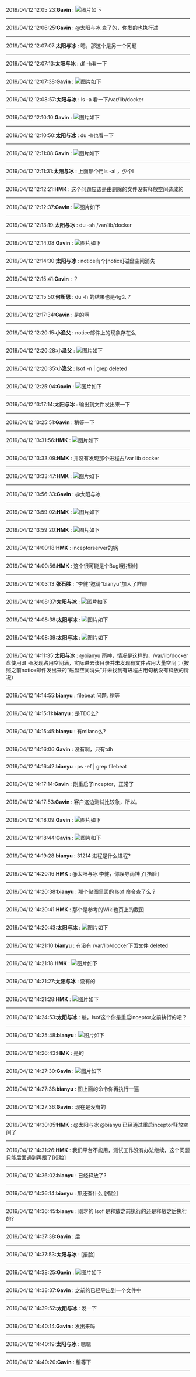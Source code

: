 2019/04/12 12:05:23:**Gavin** : ![图片如下](ATTACHMENT/1555041909.5446892.png)
*******************************************************************************
2019/04/12 12:06:25:**Gavin** : @太阳与冰 查了的，你发的也执行过
*************************************************************************************
2019/04/12 12:07:07:**太阳与冰** : 嗯，那这个是另一个问题
*************************************************************************************
2019/04/12 12:07:13:**太阳与冰** : df -h看一下
*************************************************************************************
2019/04/12 12:07:38:**Gavin** : ![图片如下](ATTACHMENT/1555042045.516706.png)
*******************************************************************************
2019/04/12 12:08:57:**太阳与冰** : ls -a 看一下/var/lib/docker
*************************************************************************************
2019/04/12 12:10:10:**Gavin** : ![图片如下](ATTACHMENT/1555042196.2373035.png)
*******************************************************************************
2019/04/12 12:10:50:**太阳与冰** : du -h也看一下
*************************************************************************************
2019/04/12 12:11:08:**Gavin** : ![图片如下](ATTACHMENT/1555042254.6719196.png)
*******************************************************************************
2019/04/12 12:11:31:**太阳与冰** : 上面那个用ls -al ，少个l
*************************************************************************************
2019/04/12 12:12:21:**HMK** : 这个问题应该是由删除的文件没有释放空间造成的
*************************************************************************************
2019/04/12 12:12:37:**Gavin** : ![图片如下](ATTACHMENT/1555042343.6833854.png)
*******************************************************************************
2019/04/12 12:13:19:**太阳与冰** : du -sh /var/lib/docker
*************************************************************************************
2019/04/12 12:14:08:**Gavin** : ![图片如下](ATTACHMENT/1555042434.6320167.png)
*******************************************************************************
2019/04/12 12:14:30:**太阳与冰** : notice有个[notice]磁盘空间消失
*************************************************************************************
2019/04/12 12:15:41:**Gavin** : ？
*************************************************************************************
2019/04/12 12:15:50:**何所思** : du -h 的结果也是4g么？
*************************************************************************************
2019/04/12 12:17:34:**Gavin** : 是的啊
*************************************************************************************
2019/04/12 12:20:15:**小渔父** : notice邮件上的现象存在么
*************************************************************************************
2019/04/12 12:20:28:**小渔父** : ![图片如下](ATTACHMENT/1555042814.8377805.png)
*******************************************************************************
2019/04/12 12:20:35:**小渔父** : lsof -n | grep deleted
*************************************************************************************
2019/04/12 12:25:04:**Gavin** : ![图片如下](ATTACHMENT/1555043090.7674022.png)
*******************************************************************************
2019/04/12 13:17:14:**太阳与冰** : 输出到文件发出来一下
*************************************************************************************
2019/04/12 13:25:51:**Gavin** : 稍等一下
*************************************************************************************
2019/04/12 13:31:56:**HMK** : ![图片如下](ATTACHMENT/1555047103.1544445.png)
*******************************************************************************
2019/04/12 13:33:09:**HMK** : 并没有发现那个进程占/var lib docker
*************************************************************************************
2019/04/12 13:33:47:**HMK** : ![图片如下](ATTACHMENT/1555047214.221091.png)
*******************************************************************************
2019/04/12 13:56:33:**Gavin** : @太阳与冰 
*************************************************************************************
2019/04/12 13:59:02:**HMK** : ![图片如下](ATTACHMENT/1555048729.036445.png)
*******************************************************************************
2019/04/12 13:59:20:**HMK** : ![图片如下](ATTACHMENT/1555048746.7953765.png)
*******************************************************************************
2019/04/12 14:00:18:**HMK** : inceptorserver的锅
*************************************************************************************
2019/04/12 14:00:56:**HMK** : 这个很可能是个Bug哦[捂脸]
*************************************************************************************
2019/04/12 14:03:13:**张石胜** : "李健"邀请"bianyu"加入了群聊
*************************************************************************************
2019/04/12 14:08:37:**太阳与冰** : ![图片如下](ATTACHMENT/1555049303.945935.png)
*******************************************************************************
2019/04/12 14:08:38:**太阳与冰** : ![图片如下](ATTACHMENT/1555049305.1942294.png)
*******************************************************************************
2019/04/12 14:08:39:**太阳与冰** : ![图片如下](ATTACHMENT/1555049306.1663897.png)
*******************************************************************************
2019/04/12 14:11:35:**太阳与冰** : @bianyu 雨神，情况是这样的，/var/lib/docker盘使用df -h发现占用空间满，实际进去该目录并未发现有文件占用大量空间；（按照之前notice邮件发出来的“磁盘空间消失”并未找到有进程占用句柄没有释放的情况）
*************************************************************************************
2019/04/12 14:14:55:**bianyu** : filebeat 问题. 稍等
*************************************************************************************
2019/04/12 14:15:11:**bianyu** : 是TDC么?
*************************************************************************************
2019/04/12 14:15:45:**bianyu** : 有milano么?
*************************************************************************************
2019/04/12 14:16:06:**Gavin** : 没有啊，只有tdh
*************************************************************************************
2019/04/12 14:16:42:**bianyu** : ps -ef | grep filebeat
*************************************************************************************
2019/04/12 14:17:14:**Gavin** : 刚重启了inceptor，正常了
*************************************************************************************
2019/04/12 14:17:53:**Gavin** : 客户这边测试比较急，所以。
*************************************************************************************
2019/04/12 14:18:09:**Gavin** : ![图片如下](ATTACHMENT/1555049875.7310371.png)
*******************************************************************************
2019/04/12 14:18:44:**Gavin** : ![图片如下](ATTACHMENT/1555049911.0157597.png)
*******************************************************************************
2019/04/12 14:19:28:**bianyu** : 31214 进程是什么进程?
*************************************************************************************
2019/04/12 14:20:16:**HMK** : @太阳与冰 李健，你误导雨神了[捂脸]
*************************************************************************************
2019/04/12 14:20:38:**bianyu** : 那个贴图里面的 lsof 命令查了么？
*************************************************************************************
2019/04/12 14:20:41:**HMK** : 那个是参考的Wiki也页上的截图
*************************************************************************************
2019/04/12 14:20:43:**太阳与冰** : ![图片如下](ATTACHMENT/1555050029.8433704.png)
*******************************************************************************
2019/04/12 14:21:10:**bianyu** : 有没有 /var/lib/docker下面文件 deleted 
*************************************************************************************
2019/04/12 14:21:18:**HMK** : ![图片如下](ATTACHMENT/1555050065.002832.png)
*******************************************************************************
2019/04/12 14:21:27:**太阳与冰** : 没有的
*************************************************************************************
2019/04/12 14:21:28:**HMK** : ![图片如下](ATTACHMENT/1555050074.7210658.png)
*******************************************************************************
2019/04/12 14:24:53:**太阳与冰** : 魁，lsof这个你是重启inceptor之前执行的吧？
*************************************************************************************
2019/04/12 14:25:48:**bianyu** : ![图片如下](ATTACHMENT/1555050334.249501.png)
*******************************************************************************
2019/04/12 14:26:43:**HMK** : 是的
*************************************************************************************
2019/04/12 14:27:30:**Gavin** : ![图片如下](ATTACHMENT/1555050436.5271423.png)
*******************************************************************************
2019/04/12 14:27:36:**bianyu** : 图上面的命令你再执行一遍
*************************************************************************************
2019/04/12 14:27:36:**Gavin** : 现在是没有的
*************************************************************************************
2019/04/12 14:30:05:**HMK** : @太阳与冰 @bianyu 已经通过重启inceptor释放空间了
*************************************************************************************
2019/04/12 14:31:26:**HMK** : 我们平台不能用，测试工作没有办法继续，这个问题只能后面遇到再跟了[捂脸]
*************************************************************************************
2019/04/12 14:36:02:**bianyu** : 已经释放了?
*************************************************************************************
2019/04/12 14:36:14:**bianyu** : 那还查什么 [捂脸]
*************************************************************************************
2019/04/12 14:36:45:**bianyu** : 刚才的 lsof 是释放之前执行的还是释放之后执行的?
*************************************************************************************
2019/04/12 14:37:38:**Gavin** : 后
*************************************************************************************
2019/04/12 14:37:53:**太阳与冰** : [捂脸]
*************************************************************************************
2019/04/12 14:38:25:**Gavin** : ![图片如下](ATTACHMENT/1555051091.9764452.png)
*******************************************************************************
2019/04/12 14:38:37:**Gavin** : 之前的已经导出到一个文件中
*************************************************************************************
2019/04/12 14:39:52:**太阳与冰** : 发一下
*************************************************************************************
2019/04/12 14:40:14:**Gavin** : 发出来吗
*************************************************************************************
2019/04/12 14:40:19:**太阳与冰** : 嗯嗯
*************************************************************************************
2019/04/12 14:40:20:**Gavin** : 稍等下
*************************************************************************************
